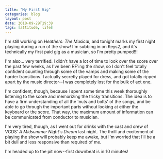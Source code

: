 ```yaml
---
title: "My First Gig"
categories: blog
layout: post
date: 2018-09-29T19:39
tags: [attitude, life]
---
```


I'm still working on _Heathers: The Musical_, and tonight marks my first night playing during a run of the show! I'm subbing in on Keys2, and it's technically my first paid gig as a musician, so I'm pretty pumped!!!

I'm also... very terrified. I didn't have a lot of time to look over the score over the past few weeks, as I've been RF'ing the show, so I don't feel totally confident counting through some of the vamps and making some of the harder transitions. I actually secretly played for dress, and got totally ripped apart by the music director--I was completely lost for the bulk of act one.

I'm confident, though, because I spent some time this week thoroughly listening to the score and memorizing the tricky transitions. The idea is to have a firm understanding of all the 'nuts and bolts' of the songs, and be able to go through the important parts without looking at either the keyboard or the score. That way, the maximum amount of information can be communicated from conductor to musician.

I'm very tired, though, as I went out for drinks with the cast and crew of VCDS' _A Midsummer Night's Dream_ last night. The thrill and excitement of playing the show will probably keep me awake, but I'm worried that I'll be a bit dull and less responsive than required of me.

I'm headed up to the pit now--first downbeat is in 10 minutes!
